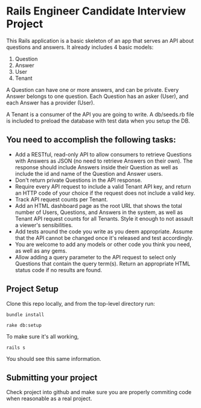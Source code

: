 # Rails Engineer Candidate Interview Project

This Rails application is a basic skeleton of an app that serves an API about questions and answers. It already includes 4 basic models:

1. Question
2. Answer
3. User
4. Tenant

A Question can have one or more answers, and can be private. Every Answer belongs to one question. Each Question has an asker (User), and each Answer has a provider (User).

A Tenant is a consumer of the API you are going to write. A db/seeds.rb file is included to preload the database with test data when you setup the DB.

## You need to accomplish the following tasks:

* Add a RESTful, read-only API to allow consumers to retrieve Questions with Answers as JSON (no need to retrieve Answers on their own). The response should include Answers inside their Question as well as include the id and name of the Question and Answer users.
* Don't return private Questions in the API response.
* Require every API request to include a valid Tenant API key, and return an HTTP code of your choice if the request does not include a valid key.
* Track API request counts per Tenant.
* Add an HTML dashboard page as the root URL that shows the total number of Users, Questions, and Answers in the system, as well as Tenant API request counts for all Tenants.  Style it enough to not assault a viewer's sensibilities.
* Add tests around the code you write as you deem appropriate. Assume that the API cannot be changed once it's released and test accordingly.
* You are welcome to add any models or other code you think you need, as well as any gems.
* Allow adding a query parameter to the API request to select only Questions that contain the query term(s).  Return an appropriate HTML status code if no results are found.


## Project Setup

Clone this repo locally, and from the top-level directory run:

`bundle install`

`rake db:setup`

To make sure it's all working,

`rails s`

You should see this same information.

## Submitting your project

Check project into github and make sure you are properly commiting code when reasonable as a real project.